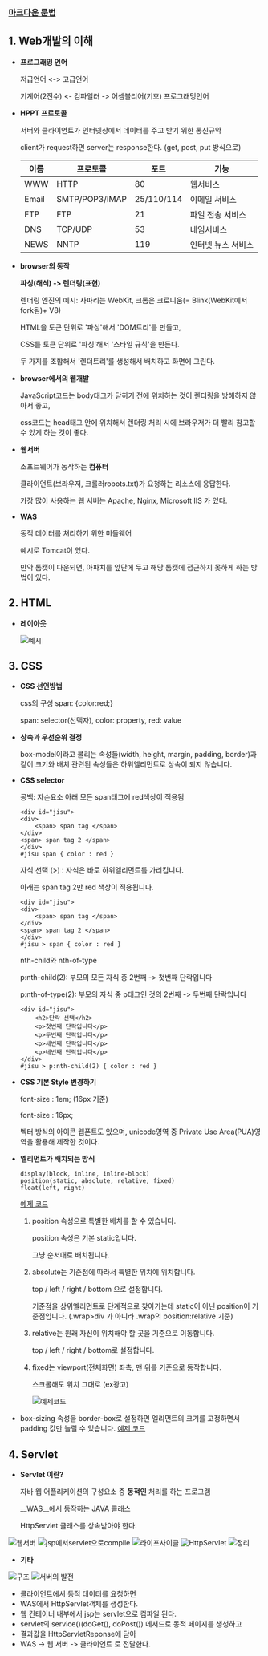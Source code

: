 ### [마크다운 문법](https://markdown-it.github.io/)

## 1. Web개발의 이해

- **프로그래밍 언어**

    저급언어 <-> 고급언어

    기계어(2진수) <- 컴파일러 -> 어셈블리어(기호) 프로그래밍언어

- **HPPT 프로토콜**

    서버와 클라이언트가 인터넷상에서 데이터를 주고 받기 위한 통신규약
    
    client가 request하면 server는 response한다. (get, post, put 방식으로)

    | 이름 | 프로토콜 | 포트 | 기능 |
    | ----- | ----- | ----- | ----- |
    | WWW   | HTTP  | 80    | 웹서비스 |
    | Email | SMTP/POP3/IMAP| 25/110/114| 이메일 서비스 |
    | FTP   | FTP   | 21    | 파일 전송 서비스
    | DNS   |TCP/UDP| 53    | 네임서비스
    | NEWS  | NNTP  | 119   | 인터넷 뉴스 서비스

- **browser의 동작**

    **파싱(해석) -> 렌더링(표현)**

    렌더링 엔진의 예시: 사파리는 WebKit, 크롬은 크로니움(= Blink(WebKit에서 fork됨)+ V8)

    HTML을 토큰 단위로 '파싱'해서 'DOM트리'를 만들고,
    
    CSS를 토큰 단위로 '파싱'해서 '스타일 규칙'을 만든다.

    두 가지를 조합해서 '렌더트리'를 생성해서 배치하고 화면에 그린다.

- **browser에서의 웹개발**

    JavaScript코드는 body태그가 닫히기 전에 위치하는 것이 렌더링을 방해하지 않아서 좋고,

    css코드는 head태그 안에 위치해서 렌더링 처리 시에 브라우저가 더 빨리 참고할 수 있게 하는 것이 좋다.

- **웹서버**

    소프트웨어가 동작하는 __컴퓨터__

    클라이언트(브라우저, 크롤러robots.txt)가 요청하는 리소스에 응답한다.

    가장 많이 사용하는 웹 서버는 Apache, Nginx, Microsoft IIS 가 있다.

- **WAS**

    동적 데이터를 처리하기 위한 미들웨어

    예시로 Tomcat이 있다.

    만약 톰캣이 다운되면, 아파치를 앞단에 두고 해당 톰캣에 접근하지 못하게 하는 방법이 있다.


## 2. HTML

- **레이아웃**
    
    ![예시](./html5_layout.png "html5_layout")


## 3. CSS

- **CSS 선언방법**

    css의 구성
    span: {color:red;}

    span: selector(선택자),
    color: property,
    red: value

- **상속과 우선순위 결정**

    box-model이라고 불리는 속성들(width, height, margin, padding, border)과 같이 크기와 배치 관련된 속성들은 하위엘리먼트로 상속이 되지 않습니다.

- **CSS selector**

    공백: 자손요소
    아래 모든 span태그에 red색상이 적용됨
    ```
    <div id="jisu">
    <div>
        <span> span tag </span>
    </div>
    <span> span tag 2 </span>
    </div>
    #jisu span { color : red }
    ```

    자식 선택 (>) : 자식은 바로 하위엘리먼트를 가리킵니다.

    아래는 span tag 2만 red 색상이 적용됩니다.
    ```
    <div id="jisu">
    <div>
        <span> span tag </span>
    </div>
    <span> span tag 2 </span>
    </div>
    #jisu > span { color : red }
    ```

    nth-child와 nth-of-type

    p:nth-child(2): 부모의 모든 자식 중 2번째 -> 첫번째 단락입니다

    p:nth-of-type(2): 부모의 자식 중 p태그인 것의 2번째 -> 두번째 단락입니다
    ```
    <div id="jisu">
        <h2>단락 선택</h2>
        <p>첫번째 단락입니다</p>
        <p>두번째 단락입니다</p>
        <p>세번째 단락입니다</p>
        <p>네번째 단락입니다</p>
    </div>
    #jisu > p:nth-child(2) { color : red }
    ```

- **CSS 기본 Style 변경하기**
    
    font-size : 1em; (16px 기준)
    
    font-size : 16px;

    벡터 방식의 아이콘 웹폰트도 있으며, unicode영역 중 Private Use Area(PUA)영역을 활용해 제작한 것이다.

- **엘리먼트가 배치되는 방식**

    ```
    display(block, inline, inline-block)
    position(static, absolute, relative, fixed)
    float(left, right)
    ```

    [예제 코드](https://jsbin.com/nemuvitola/edit?html,css,output)

    1. position 속성으로 특별한 배치를 할 수 있습니다.

        position 속성은 기본 static입니다.

        그냥 순서대로 배치됩니다.

    2. absolute는 기준점에 따라서 특별한 위치에 위치합니다.

        top / left / right / bottom 으로 설정합니다.

        기준점을 상위엘리먼트로 단계적으로 찾아가는데 static이 아닌 position이 기준점입니다. (.wrap>div 가 아니라 .wrap의 position:relative 기준)

    3. relative는 원래 자신이 위치해야 할 곳을 기준으로 이동합니다.

        top / left / right / bottom로 설정합니다.    

    4. fixed는 viewport(전체화면) 좌측, 맨 위를 기준으로 동작합니다.    

        스크롤해도 위치 그대로 (ex광고)

        ![예제코드](./element.png "element")


- box-sizing 속성을 border-box로 설정하면 엘리먼트의 크기를 고정하면서 padding 값만 늘릴 수 있습니다.
    [예제 코드](https://jsbin.com/pediferawu/edit?html,css,output)

## 4. Servlet

- **Servlet 이란?**

    자바 웹 어플리케이션의 구성요소 중 __동적인__ 처리를 하는 프로그램

    __WAS__에서 동작하는 JAVA 클래스

    HttpServlet 클래스를 상속받아야 한다.

![웹서버](./server.png "webserver")
![jsp에서servlet으로compile](./jsp_to_servlet.png "jsp_to_servlet")
![라이프사이클](./servlet.png "servlet_lifecycle")
![HttpServlet](./HttpServlet.png "HttpServlet")
![정리](./web_server.png "web_server")

- **기타**

![구조](./seperation.png "웹서버와 WAS")
![서버의 발전](./server_development.png "서버의 발전")

- 클라이언트에서 동적 데이터를 요청하면
- WAS에서 HttpServlet객체를 생성한다.
- 웹 컨테이너 내부에서 jsp는 servlet으로 컴파일 된다.
- servlet의 service()(doGet(), doPost()) 메서드로 동적 페이지를 생성하고
- 결과값을 HttpServletReponse에 담아 
- WAS -> 웹 서버 -> 클라이언트 로 전달한다.
